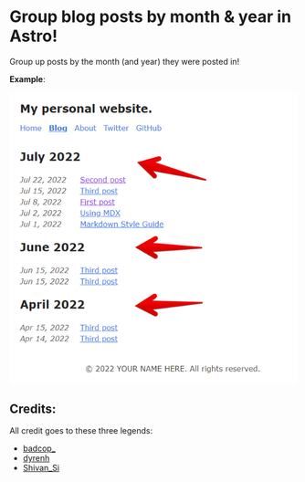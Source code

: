 # Group blog posts by month & year in Astro!

Group up posts by the month (and year) they were posted in!

**Example**:

![An example of what this does](./group-blog-posts-example.png)

## Credits:

All credit goes to these three legends:

* [badcop_](https://github.com/cgsdev0)
* [dyrenh](https://github.com/solomonhawk/)
* [Shivan_Si](https://github.com/shivan-s)